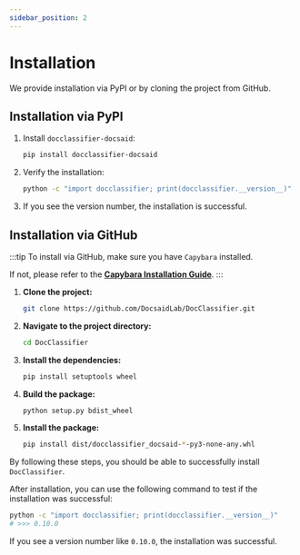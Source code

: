 ```yaml
---
sidebar_position: 2
---
```


# Installation

We provide installation via PyPI or by cloning the project from GitHub.

## Installation via PyPI

1. Install `docclassifier-docsaid`:

   ```bash
   pip install docclassifier-docsaid
   ```

2. Verify the installation:

   ```bash
   python -c "import docclassifier; print(docclassifier.__version__)"
   ```

3. If you see the version number, the installation is successful.

## Installation via GitHub

:::tip
To install via GitHub, make sure you have `Capybara` installed.

If not, please refer to the [**Capybara Installation Guide**](../capybara/installation.md).
:::

1. **Clone the project:**

   ```bash
   git clone https://github.com/DocsaidLab/DocClassifier.git
   ```

2. **Navigate to the project directory:**

   ```bash
   cd DocClassifier
   ```

3. **Install the dependencies:**

   ```bash
   pip install setuptools wheel
   ```

4. **Build the package:**

   ```bash
   python setup.py bdist_wheel
   ```

5. **Install the package:**

   ```bash
   pip install dist/docclassifier_docsaid-*-py3-none-any.whl
   ```

By following these steps, you should be able to successfully install `DocClassifier`.

After installation, you can use the following command to test if the installation was successful:

```bash
python -c "import docclassifier; print(docclassifier.__version__)"
# >>> 0.10.0
```

If you see a version number like `0.10.0`, the installation was successful.
